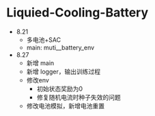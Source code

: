 # Liquied-Cooling-Battery
- 8.21
  - 多电池+SAC
  - main: muti__battery_env
- 8.27
  - 新增 main
  - 新增 logger，输出训练过程
  - 修改env
    - 初始状态奖励为0
    - 修复随机电流时种子失效的问题
  - 修改电池模拟，新增电池重置
